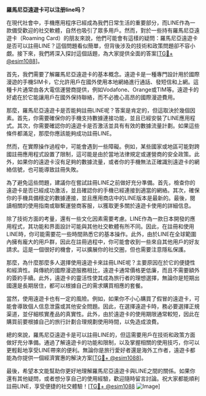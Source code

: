 **羅馬尼亞遠遊卡可以注册line吗？**

在現代社會中，手機應用程序已經成為我們日常生活的重要部分，而LINE作為一款備受歡迎的社交軟體，自然也吸引了眾多用戶。然而，對於一些持有羅馬尼亞遠遊卡（Roaming Card）的朋友來說，他們可能會有這樣的疑問：羅馬尼亞遠遊卡是否可以註冊LINE？這個問題看似簡單，但背後涉及的技術和政策問題卻不容小覷。接下來，我們將深入探討這個話題，為大家提供全面的答案[[TG💪+ @esim1088](https://t.me/s/esim1088)]。

首先，我們需要了解羅馬尼亞遠遊卡的基本概念。遠遊卡是一種專門設計用於國際漫遊的手機SIM卡，它允許用戶在國外使用本地網絡進行通話、發短信和上網。這種卡片通常由各大電信運營商提供，例如Vodafone、Orange或TIM等。遠遊卡的好處在於它能讓用戶在國外保持聯絡，而不必擔心高昂的國際漫遊費用。

那麼，羅馬尼亞遠遊卡是否能夠註冊LINE呢？答案是肯定的，但這取決於幾個因素。首先，你需要確保你的手機支持數據連接功能，並且已經安裝了LINE應用程式。其次，你需要確認你的遠遊卡是否激活並具有有效的數據流量計劃。如果這些條件都滿足，那麼你應該能夠成功註冊LINE。

然而，在實際操作過程中，可能會遇到一些障礙。例如，某些國家或地區可能對跨國註冊應用程式設置了限制，這可能是由於當地法律規定或運營商的安全政策。此外，如果你的遠遊卡沒有足夠的數據流量，或者你的手機無法正確識別遠遊卡的網絡信號，也可能導致註冊失敗。

為了避免這些問題，建議你在嘗試註冊LINE之前做好充分準備。首先，檢查你的遠遊卡是否已經成功激活，並且確認你的手機已經連接到適當的網絡。其次，確保你的手機具備穩定的數據連接，並且應用商店中的LINE版本是最新的。最後，閱讀相關的使用指南或聯繫運營商客服，以獲取更多關於遠遊卡使用的詳細信息。

除了技術方面的考量，還有一些文化因素需要考慮。LINE作為一款日本開發的應用程式，其功能和界面設計可能與其他社交軟體有所不同。因此，在註冊和使用LINE時，你可能需要花一些時間熟悉它的基本操作。此外，由於LINE在全球範圍內擁有龐大的用戶群，因此在註冊過程中，你可能會收到一些來自其他用戶的好友請求。這是一個很好的機會，可以擴展你的社交圈，但也需要注意隱私保護。

那麼，為什麼那麼多人選擇使用遠遊卡來註冊LINE呢？主要原因在於它的便捷性和經濟性。與傳統的國際漫遊服務相比，遠遊卡通常價格更低廉，而且不需要額外的簽約手續。此外，遠遊卡的靈活性使其成為旅行者的理想選擇，無論你是短期出國還是長期居住，都可以根據自己的需求購買相應的套餐。

當然，使用遠遊卡也有一定的風險。例如，如果你不小心購買了假冒的遠遊卡，可能會導致個人信息泄露或其他安全問題。因此，在選擇遠遊卡時，務必要選擇正規渠道，並仔細核實產品的真實性。此外，由於遠遊卡的使用期限通常較短，因此在購買前要根據自己的旅行計劃合理規劃使用時間，以免造成浪費。

總的來說，羅馬尼亞遠遊卡是可以註冊LINE的，但這需要用戶在技術和政策方面做好充分準備。通過了解遠遊卡的功能和限制，以及掌握相關的使用技巧，你可以更輕鬆地享受LINE帶來的便利。無論你是旅行愛好者還是海外工作者，遠遊卡都能為你提供一個經濟實惠的解決方案[[TG💪+ @esim1088](https://t.me/s/esim1088)]。

最後，希望本文能幫助你更好地理解羅馬尼亞遠遊卡與LINE之間的關係。如果你還有其他疑問，或者想分享自己的使用經驗，歡迎隨時留言討論。祝大家都能順利註冊LINE，享受便捷的社交體驗！[[TG💪+ @esim1088](https://t.me/s/esim1088) ![Image](https://i.postimg.cc/4NQfJmqS/Snipaste-2025-05-13-00-14-12.png)]